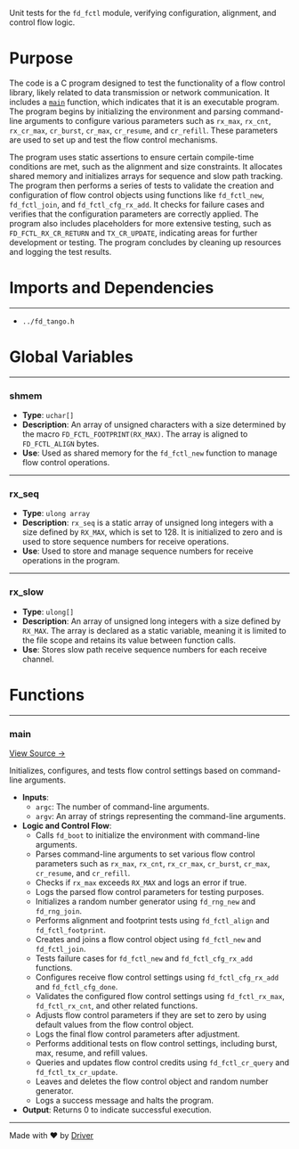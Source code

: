 <!--------------------------------------------------------------------------------->
<!-- IMPORTANT: This file is auto-generated by Driver (https://driver.ai). -------->
<!-- Manual edits may be overwritten on future commits. --------------------------->
<!--------------------------------------------------------------------------------->

Unit tests for the `fd_fctl` module, verifying configuration, alignment, and control flow logic.

# Purpose
The code is a C program designed to test the functionality of a flow control library, likely related to data transmission or network communication. It includes a [`main`](<#main>) function, which indicates that it is an executable program. The program begins by initializing the environment and parsing command-line arguments to configure various parameters such as `rx_max`, `rx_cnt`, `rx_cr_max`, `cr_burst`, `cr_max`, `cr_resume`, and `cr_refill`. These parameters are used to set up and test the flow control mechanisms.

The program uses static assertions to ensure certain compile-time conditions are met, such as the alignment and size constraints. It allocates shared memory and initializes arrays for sequence and slow path tracking. The program then performs a series of tests to validate the creation and configuration of flow control objects using functions like `fd_fctl_new`, `fd_fctl_join`, and `fd_fctl_cfg_rx_add`. It checks for failure cases and verifies that the configuration parameters are correctly applied. The program also includes placeholders for more extensive testing, such as `FD_FCTL_RX_CR_RETURN` and `TX_CR_UPDATE`, indicating areas for further development or testing. The program concludes by cleaning up resources and logging the test results.
# Imports and Dependencies

---
- `../fd_tango.h`


# Global Variables

---
### shmem
- **Type**: ``uchar[]``
- **Description**: An array of unsigned characters with a size determined by the macro `FD_FCTL_FOOTPRINT(RX_MAX)`. The array is aligned to `FD_FCTL_ALIGN` bytes.
- **Use**: Used as shared memory for the `fd_fctl_new` function to manage flow control operations.


---
### rx\_seq
- **Type**: `ulong array`
- **Description**: `rx_seq` is a static array of unsigned long integers with a size defined by `RX_MAX`, which is set to 128. It is initialized to zero and is used to store sequence numbers for receive operations.
- **Use**: Used to store and manage sequence numbers for receive operations in the program.


---
### rx\_slow
- **Type**: ``ulong[]``
- **Description**: An array of unsigned long integers with a size defined by `RX_MAX`. The array is declared as a static variable, meaning it is limited to the file scope and retains its value between function calls.
- **Use**: Stores slow path receive sequence numbers for each receive channel.


# Functions

---
### main<!-- {{#callable:main}} -->
[View Source →](<../../../../../src/tango/fctl/test_fctl.c#L12>)

Initializes, configures, and tests flow control settings based on command-line arguments.
- **Inputs**:
    - `argc`: The number of command-line arguments.
    - `argv`: An array of strings representing the command-line arguments.
- **Logic and Control Flow**:
    - Calls `fd_boot` to initialize the environment with command-line arguments.
    - Parses command-line arguments to set various flow control parameters such as `rx_max`, `rx_cnt`, `rx_cr_max`, `cr_burst`, `cr_max`, `cr_resume`, and `cr_refill`.
    - Checks if `rx_max` exceeds `RX_MAX` and logs an error if true.
    - Logs the parsed flow control parameters for testing purposes.
    - Initializes a random number generator using `fd_rng_new` and `fd_rng_join`.
    - Performs alignment and footprint tests using `fd_fctl_align` and `fd_fctl_footprint`.
    - Creates and joins a flow control object using `fd_fctl_new` and `fd_fctl_join`.
    - Tests failure cases for `fd_fctl_new` and `fd_fctl_cfg_rx_add` functions.
    - Configures receive flow control settings using `fd_fctl_cfg_rx_add` and `fd_fctl_cfg_done`.
    - Validates the configured flow control settings using `fd_fctl_rx_max`, `fd_fctl_rx_cnt`, and other related functions.
    - Adjusts flow control parameters if they are set to zero by using default values from the flow control object.
    - Logs the final flow control parameters after adjustment.
    - Performs additional tests on flow control settings, including burst, max, resume, and refill values.
    - Queries and updates flow control credits using `fd_fctl_cr_query` and `fd_fctl_tx_cr_update`.
    - Leaves and deletes the flow control object and random number generator.
    - Logs a success message and halts the program.
- **Output**: Returns 0 to indicate successful execution.



---
Made with ❤️ by [Driver](https://www.driver.ai/)